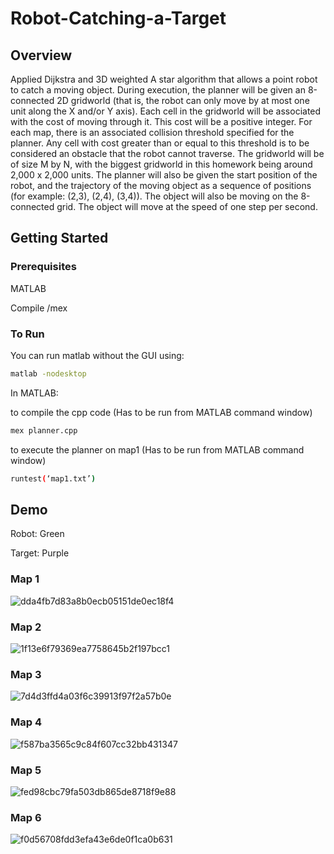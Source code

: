 # Robot-Catching-a-Target

## Overview

Applied Dijkstra and 3D weighted A star algorithm that allows a point robot to catch a moving object. During
execution, the planner will be given an 8-connected 2D gridworld (that is, the robot can only move by at most one
unit along the X and/or Y axis). Each cell in the gridworld will be associated with the cost of moving through it.
This cost will be a positive integer. For each map, there is an associated collision threshold specified for the
planner.
Any cell with cost greater than or equal to this threshold is to be considered an obstacle that the robot cannot
traverse. The gridworld will be of size M by N, with the biggest gridworld in this homework being around 2,000 x
2,000 units.
The planner will also be given the start position of the robot, and the trajectory of the moving object as a sequence
of positions (for example: (2,3), (2,4), (3,4)). The object will also be moving on the 8-connected grid. The object
will move at the speed of one step per second.

## Getting Started

### Prerequisites
MATLAB

Compile /mex

### To Run
You can run matlab without the GUI using:
```sh
matlab -nodesktop
```

In MATLAB:

to compile the cpp code (Has to be run from MATLAB command window)
```sh
mex planner.cpp
```
to execute the planner on map1 (Has to be run from MATLAB command window)
```sh
runtest(‘map1.txt’)
```
## Demo
Robot: Green

Target: Purple
### Map 1
![dda4fb7d83a8b0ecb05151de0ec18f4](https://user-images.githubusercontent.com/90527682/166162757-a0cdb6c0-a470-46e7-b8a4-be11d70149ba.png)
### Map 2
![1f13e6f79369ea7758645b2f197bcc1](https://user-images.githubusercontent.com/90527682/166162769-d4238e6e-6ac0-42ae-a6d0-89fd41f8cfe1.png)
### Map 3
![7d4d3ffd4a03f6c39913f97f2a57b0e](https://user-images.githubusercontent.com/90527682/166162777-98750df3-cc73-4d42-8a4a-506dc44a7b27.png)
### Map 4
![f587ba3565c9c84f607cc32bb431347](https://user-images.githubusercontent.com/90527682/166162781-0c6f6b68-ffd0-481f-b549-df294e2e4417.png)
### Map 5
![fed98cbc79fa503db865de8718f9e88](https://user-images.githubusercontent.com/90527682/166162787-cdab19e0-5301-44d3-b6ce-53e513300646.png)
### Map 6
![f0d56708fdd3efa43e6de0f1ca0b631](https://user-images.githubusercontent.com/90527682/166162790-44bd3d50-5eba-47ad-b75a-32a74e4bc57b.png)

